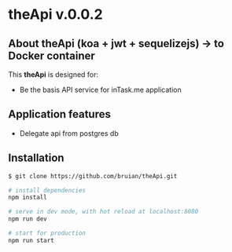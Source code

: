 # theApi v.0.0.2

## About theApi (koa + jwt + sequelizejs) -> to Docker container

This **theApi** is designed for:

- Be the basis API service for inTask.me application

## Application features

- Delegate api from postgres db

## Installation

```bash
$ git clone https://github.com/bruian/theApi.git

# install dependencies
npm install

# serve in dev mode, with hot reload at localhost:8080
npm run dev

# start for production
npm run start

```
